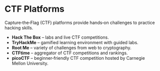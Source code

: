 # CTF Platforms

Capture‑the‑Flag (CTF) platforms provide hands‑on challenges to practice hacking skills.

- **Hack The Box** – labs and live CTF competitions.  
- **TryHackMe** – gamified learning environment with guided labs.  
- **Root Me** – variety of challenges from web to cryptography.  
- **CTFtime** – aggregator of CTF competitions and rankings.  
- **picoCTF** – beginner‑friendly CTF competition hosted by Carnegie Mellon University.
